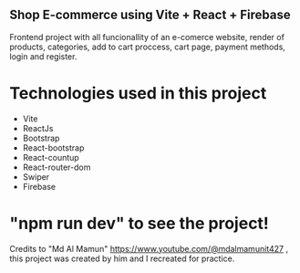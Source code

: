 ## Shop E-commerce using Vite + React + Firebase

Frontend project with all funcionallity of an e-comerce website, render of products, categories, add to cart proccess, cart page, payment methods, login and register.

# Technologies used in this project

- Vite
- ReactJs
- Bootstrap 
- React-bootstrap
- React-countup
- React-router-dom
- Swiper
- Firebase

# "npm run dev" to see the project!

Credits to "Md Al Mamun" https://www.youtube.com/@mdalmamunit427 , this project was created by him and I recreated for practice.
